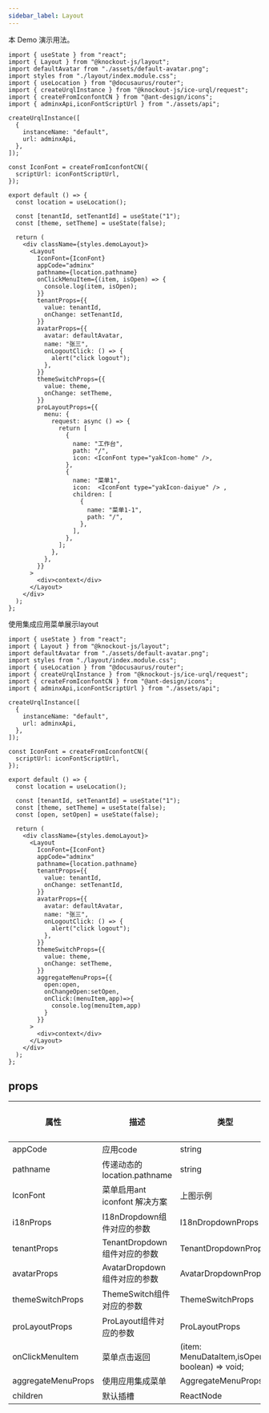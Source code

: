 ```yaml
---
sidebar_label: Layout
---
```


本 Demo 演示用法。

```tsx preview
import { useState } from "react";
import { Layout } from "@knockout-js/layout";
import defaultAvatar from "./assets/default-avatar.png";
import styles from "./layout/index.module.css";
import { useLocation } from "@docusaurus/router";
import { createUrqlInstance } from "@knockout-js/ice-urql/request";
import { createFromIconfontCN } from "@ant-design/icons";
import { adminxApi,iconFontScriptUrl } from "./assets/api";

createUrqlInstance([
  {
    instanceName: "default",
    url: adminxApi,
  },
]);

const IconFont = createFromIconfontCN({
  scriptUrl: iconFontScriptUrl,
});

export default () => {
  const location = useLocation();

  const [tenantId, setTenantId] = useState("1");
  const [theme, setTheme] = useState(false);

  return (
    <div className={styles.demoLayout}>
      <Layout
        IconFont={IconFont}
        appCode="adminx"
        pathname={location.pathname}
        onClickMenuItem={(item, isOpen) => {
          console.log(item, isOpen);
        }}
        tenantProps={{
          value: tenantId,
          onChange: setTenantId,
        }}
        avatarProps={{
          avatar: defaultAvatar,
          name: "张三",
          onLogoutClick: () => {
            alert("click logout");
          },
        }}
        themeSwitchProps={{
          value: theme,
          onChange: setTheme,
        }}
        proLayoutProps={{
          menu: {
            request: async () => {
              return [
                {
                  name: "工作台",
                  path: "/",
                  icon: <IconFont type="yakIcon-home" />,
                },
                {
                  name: "菜单1",
                  icon:  <IconFont type="yakIcon-daiyue" /> ,
                  children: [
                    {
                      name: "菜单1-1",
                      path: "/",
                    },
                  ],
                },
              ];
            },
          },
        }}
      >
        <div>context</div>
      </Layout>
    </div>
  );
};
```

使用集成应用菜单展示layout

```tsx preview
import { useState } from "react";
import { Layout } from "@knockout-js/layout";
import defaultAvatar from "./assets/default-avatar.png";
import styles from "./layout/index.module.css";
import { useLocation } from "@docusaurus/router";
import { createUrqlInstance } from "@knockout-js/ice-urql/request";
import { createFromIconfontCN } from "@ant-design/icons";
import { adminxApi,iconFontScriptUrl } from "./assets/api";

createUrqlInstance([
  {
    instanceName: "default",
    url: adminxApi,
  },
]);

const IconFont = createFromIconfontCN({
  scriptUrl: iconFontScriptUrl,
});

export default () => {
  const location = useLocation();

  const [tenantId, setTenantId] = useState("1");
  const [theme, setTheme] = useState(false);
  const [open, setOpen] = useState(false);

  return (
    <div className={styles.demoLayout}>
      <Layout
        IconFont={IconFont}
        appCode="adminx"
        pathname={location.pathname}
        tenantProps={{
          value: tenantId,
          onChange: setTenantId,
        }}
        avatarProps={{
          avatar: defaultAvatar,
          name: "张三",
          onLogoutClick: () => {
            alert("click logout");
          },
        }}
        themeSwitchProps={{
          value: theme,
          onChange: setTheme,
        }}
        aggregateMenuProps={{
          open:open,
          onChangeOpen:setOpen,
          onClick:(menuItem,app)=>{
            console.log(menuItem,app)
          }
        }}
      >
        <div>context</div>
      </Layout>
    </div>
  );
};
```

## props

| 属性               | 描述                          | 类型                                           | 必填 | 默认值 |
| ------------------ | ----------------------------- | ---------------------------------------------- | ---- | ------ |
| appCode            | 应用code                      | string                                         | ✅    | -      |
| pathname           | 传递动态的 location.pathname  | string                                         | ✅    | -      |
| IconFont           | 菜单启用ant iconfont 解决方案 | 上图示例                                       | ❌    | -      |
| i18nProps          | I18nDropdown组件对应的参数    | I18nDropdownProps                              | ❌    | -      |
| tenantProps        | TenantDropdown组件对应的参数  | TenantDropdownProps                            | ✅    | -      |
| avatarProps        | AvatarDropdown组件对应的参数  | AvatarDropdownProps                            | ✅    | -      |
| themeSwitchProps   | ThemeSwitch组件对应的参数     | ThemeSwitchProps                               | ✅    | -      |
| proLayoutProps     | ProLayout组件对应的参数       | ProLayoutProps                                 | ❌    | -      |
| onClickMenuItem    | 菜单点击返回                  | (item: MenuDataItem,isOpen?: boolean) => void; | ❌    | -      |
| aggregateMenuProps | 使用应用集成菜单              | AggregateMenuProps                             | ❌    | -      |
| children           | 默认插槽                      | ReactNode                                      | ✅    | -      |

